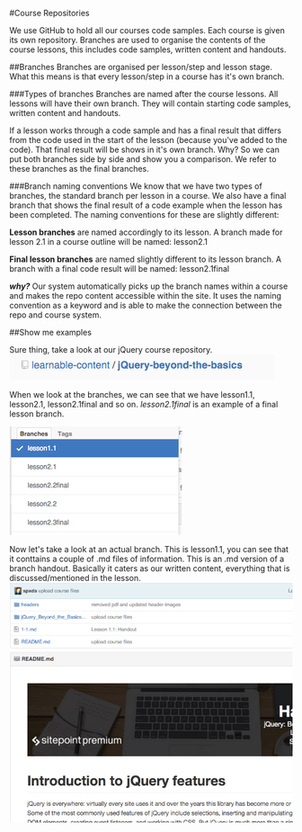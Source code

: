 #Course Repositories

We use GitHub to hold all our courses code samples. Each course is given its own repository. Branches are used to organise the contents of the course lessons, this includes code samples, written content and handouts.

##Branches
Branches are organised per lesson/step and lesson stage. What this means is that every lesson/step in a course has it's own branch. 

###Types of branches
Branches are named after the course lessons. All lessons will have their own branch. They will contain starting code samples, written content and handouts.

If a lesson works through a code sample and has a final result that differs from the code used in the start of the lesson (because you've added to the code). That final result will be shows in it's own branch. Why? So we can put both branches side by side and show you a comparison. We refer to these branches as the final branches. 

###Branch naming conventions
We know that we have two types of branches, the standard branch per lesson in a course. We also have a final branch that shows the final result of a code example when the lesson has been completed. The naming conventions for these are slightly different:

**Lesson branches** are named accordingly to its lesson. A branch made for lesson 2.1 in a course outline will be named: lesson2.1

**Final lesson branches** are named slightly different to its lesson branch. A branch with a final code result will be named: lesson2.1final

**_why?_**
Our system automatically picks up the branch names within a course and makes the repo content accessible within the site. It uses the naming convention as a keyword and is able to make the connection between the repo and course system.

##Show me examples

Sure thing, take a look at our jQuery course repository.
![jQuery course repo](Images/jQuery-course-repo.png)

When we look at the branches, we can see that we have lesson1.1, lesson2.1, lesson2.1final and so on. _lesson2.1final_ is an example of a final lesson branch.

![jQuery repo branches](Images/jQuery-repo-branches.png)

Now let's take a look at an actual branch. This is lesson1.1, you can see that it conttains a couple of .md files of information. This is an .md version of a branch handout. Basically it caters as our written content, everything that is discussed/mentioned in the lesson.
![jQuery repo branches](Images/jQuery-branch-contents.png)
